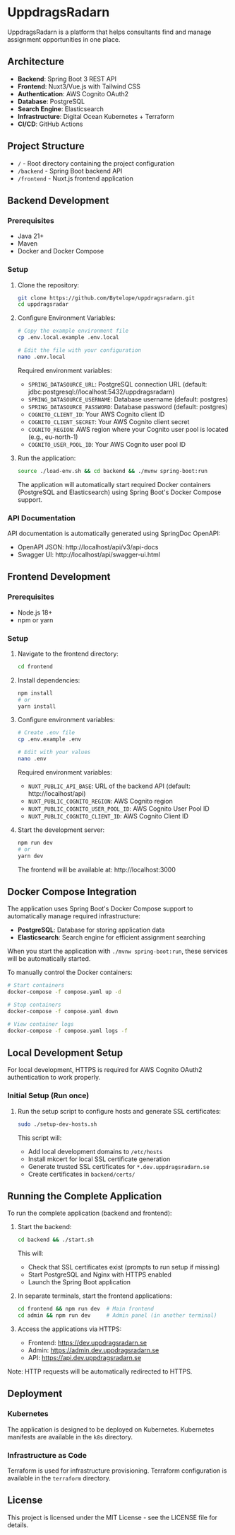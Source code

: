 # UppdragsRadarn

UppdragsRadarn is a platform that helps consultants find and manage assignment opportunities in one place.

## Architecture

- **Backend**: Spring Boot 3 REST API
- **Frontend**: Nuxt3/Vue.js with Tailwind CSS
- **Authentication**: AWS Cognito OAuth2
- **Database**: PostgreSQL
- **Search Engine**: Elasticsearch
- **Infrastructure**: Digital Ocean Kubernetes + Terraform
- **CI/CD**: GitHub Actions

## Project Structure

- `/` - Root directory containing the project configuration
- `/backend` - Spring Boot backend API
- `/frontend` - Nuxt.js frontend application

## Backend Development

### Prerequisites

- Java 21+
- Maven
- Docker and Docker Compose

### Setup

1. Clone the repository:
   ```bash
   git clone https://github.com/Bytelope/uppdragsradarn.git
   cd uppdragsradar
   ```

2. Configure Environment Variables:
   ```bash
   # Copy the example environment file
   cp .env.local.example .env.local
   
   # Edit the file with your configuration
   nano .env.local
   ```

   Required environment variables:
   - `SPRING_DATASOURCE_URL`: PostgreSQL connection URL (default: jdbc:postgresql://localhost:5432/uppdragsradarn)
   - `SPRING_DATASOURCE_USERNAME`: Database username (default: postgres)
   - `SPRING_DATASOURCE_PASSWORD`: Database password (default: postgres)
   - `COGNITO_CLIENT_ID`: Your AWS Cognito client ID
   - `COGNITO_CLIENT_SECRET`: Your AWS Cognito client secret
   - `COGNITO_REGION`: AWS region where your Cognito user pool is located (e.g., eu-north-1)
   - `COGNITO_USER_POOL_ID`: Your AWS Cognito user pool ID

3. Run the application:
   ```bash
   source ./load-env.sh && cd backend && ./mvnw spring-boot:run
   ```

   The application will automatically start required Docker containers (PostgreSQL and Elasticsearch) using Spring Boot's Docker Compose support.

### API Documentation

API documentation is automatically generated using SpringDoc OpenAPI:
- OpenAPI JSON: http://localhost/api/v3/api-docs
- Swagger UI: http://localhost/api/swagger-ui.html

## Frontend Development

### Prerequisites

- Node.js 18+
- npm or yarn

### Setup

1. Navigate to the frontend directory:
   ```bash
   cd frontend
   ```

2. Install dependencies:
   ```bash
   npm install
   # or
   yarn install
   ```

3. Configure environment variables:
   ```bash
   # Create .env file
   cp .env.example .env
   
   # Edit with your values
   nano .env
   ```

   Required environment variables:
   - `NUXT_PUBLIC_API_BASE`: URL of the backend API (default: http://localhost/api)
   - `NUXT_PUBLIC_COGNITO_REGION`: AWS Cognito region
   - `NUXT_PUBLIC_COGNITO_USER_POOL_ID`: AWS Cognito User Pool ID
   - `NUXT_PUBLIC_COGNITO_CLIENT_ID`: AWS Cognito Client ID

4. Start the development server:
   ```bash
   npm run dev
   # or
   yarn dev
   ```

   The frontend will be available at: http://localhost:3000

## Docker Compose Integration

The application uses Spring Boot's Docker Compose support to automatically manage required infrastructure:

- **PostgreSQL**: Database for storing application data
- **Elasticsearch**: Search engine for efficient assignment searching

When you start the application with `./mvnw spring-boot:run`, these services will be automatically started.

To manually control the Docker containers:

```bash
# Start containers
docker-compose -f compose.yaml up -d

# Stop containers
docker-compose -f compose.yaml down

# View container logs
docker-compose -f compose.yaml logs -f
```

## Local Development Setup

For local development, HTTPS is required for AWS Cognito OAuth2 authentication to work properly.

### Initial Setup (Run once)

1. Run the setup script to configure hosts and generate SSL certificates:
   ```bash
   sudo ./setup-dev-hosts.sh
   ```

   This script will:
   - Add local development domains to `/etc/hosts`
   - Install mkcert for local SSL certificate generation
   - Generate trusted SSL certificates for `*.dev.uppdragsradarn.se`
   - Create certificates in `backend/certs/`

## Running the Complete Application

To run the complete application (backend and frontend):

1. Start the backend:
   ```bash
   cd backend && ./start.sh
   ```

   This will:
   - Check that SSL certificates exist (prompts to run setup if missing)
   - Start PostgreSQL and Nginx with HTTPS enabled
   - Launch the Spring Boot application

2. In separate terminals, start the frontend applications:
   ```bash
   cd frontend && npm run dev  # Main frontend
   cd admin && npm run dev     # Admin panel (in another terminal)
   ```

3. Access the applications via HTTPS:
   - Frontend: https://dev.uppdragsradarn.se
   - Admin: https://admin.dev.uppdragsradarn.se
   - API: https://api.dev.uppdragsradarn.se

Note: HTTP requests will be automatically redirected to HTTPS.

## Deployment

### Kubernetes

The application is designed to be deployed on Kubernetes. Kubernetes manifests are available in the `k8s` directory.

### Infrastructure as Code

Terraform is used for infrastructure provisioning. Terraform configuration is available in the `terraform` directory.

## License

This project is licensed under the MIT License - see the LICENSE file for details.